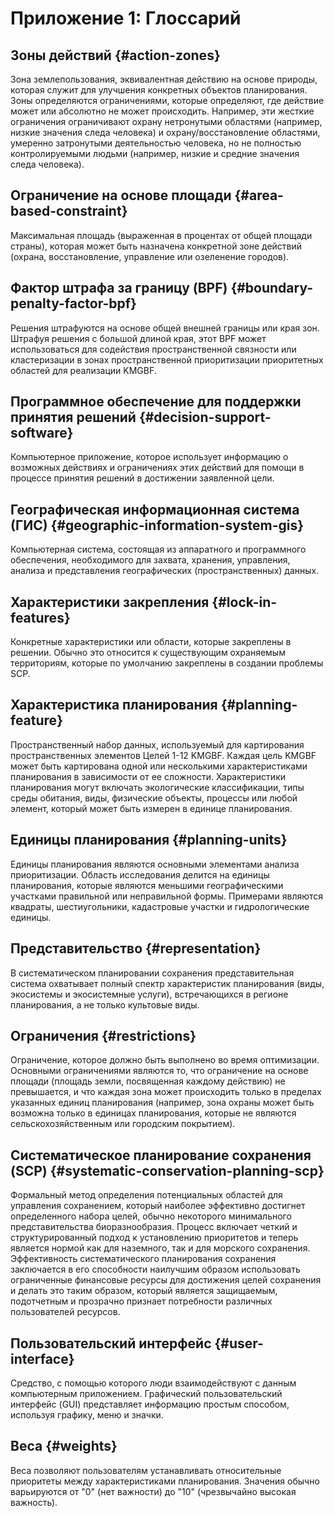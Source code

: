 # Приложение 1: Глоссарий

## Зоны действий {#action-zones}

Зона землепользования, эквивалентная действию на основе природы, которая служит для улучшения конкретных объектов планирования. Зоны определяются ограничениями, которые определяют, где действие может или абсолютно не может происходить. Например, эти жесткие ограничения ограничивают охрану нетронутыми областями (например, низкие значения следа человека) и охрану/восстановление областями, умеренно затронутыми деятельностью человека, но не полностью контролируемыми людьми (например, низкие и средние значения следа человека).

## Ограничение на основе площади {#area-based-constraint}

Максимальная площадь (выраженная в процентах от общей площади страны), которая может быть назначена конкретной зоне действий (охрана, восстановление, управление или озеленение городов).

## Фактор штрафа за границу (BPF) {#boundary-penalty-factor-bpf}

Решения штрафуются на основе общей внешней границы или края зон. Штрафуя решения с большой длиной края, этот BPF может использоваться для содействия пространственной связности или кластеризации в зонах пространственной приоритизации приоритетных областей для реализации KMGBF.

## Программное обеспечение для поддержки принятия решений {#decision-support-software}

Компьютерное приложение, которое использует информацию о возможных действиях и ограничениях этих действий для помощи в процессе принятия решений в достижении заявленной цели.

## Географическая информационная система (ГИС) {#geographic-information-system-gis}

Компьютерная система, состоящая из аппаратного и программного обеспечения, необходимого для захвата, хранения, управления, анализа и представления географических (пространственных) данных.

## Характеристики закрепления {#lock-in-features}

Конкретные характеристики или области, которые закреплены в решении. Обычно это относится к существующим охраняемым территориям, которые по умолчанию закреплены в создании проблемы SCP.

## Характеристика планирования {#planning-feature}

Пространственный набор данных, используемый для картирования пространственных элементов Целей 1-12 KMGBF. Каждая цель KMGBF может быть картирована одной или несколькими характеристиками планирования в зависимости от ее сложности. Характеристики планирования могут включать экологические классификации, типы среды обитания, виды, физические объекты, процессы или любой элемент, который может быть измерен в единице планирования.

## Единицы планирования {#planning-units}

Единицы планирования являются основными элементами анализа приоритизации. Область исследования делится на единицы планирования, которые являются меньшими географическими участками правильной или неправильной формы. Примерами являются квадраты, шестиугольники, кадастровые участки и гидрологические единицы.

## Представительство {#representation}

В систематическом планировании сохранения представительная система охватывает полный спектр характеристик планирования (виды, экосистемы и экосистемные услуги), встречающихся в регионе планирования, а не только культовые виды.

## Ограничения {#restrictions}

Ограничение, которое должно быть выполнено во время оптимизации. Основными ограничениями являются то, что ограничение на основе площади (площадь земли, посвященная каждому действию) не превышается, и что каждая зона может происходить только в пределах указанных единиц планирования (например, зона охраны может быть возможна только в единицах планирования, которые не являются сельскохозяйственным или городским покрытием).

## Систематическое планирование сохранения (SCP) {#systematic-conservation-planning-scp}

Формальный метод определения потенциальных областей для управления сохранением, который наиболее эффективно достигнет определенного набора целей, обычно некоторого минимального представительства биоразнообразия. Процесс включает четкий и структурированный подход к установлению приоритетов и теперь является нормой как для наземного, так и для морского сохранения. Эффективность систематического планирования сохранения заключается в его способности наилучшим образом использовать ограниченные финансовые ресурсы для достижения целей сохранения и делать это таким образом, который является защищаемым, подотчетным и прозрачно признает потребности различных пользователей ресурсов.

## Пользовательский интерфейс {#user-interface}

Средство, с помощью которого люди взаимодействуют с данным компьютерным приложением. Графический пользовательский интерфейс (GUI) представляет информацию простым способом, используя графику, меню и значки.

## Веса {#weights}

Веса позволяют пользователям устанавливать относительные приоритеты между характеристиками планирования. Значения обычно варьируются от "0" (нет важности) до "10" (чрезвычайно высокая важность).
